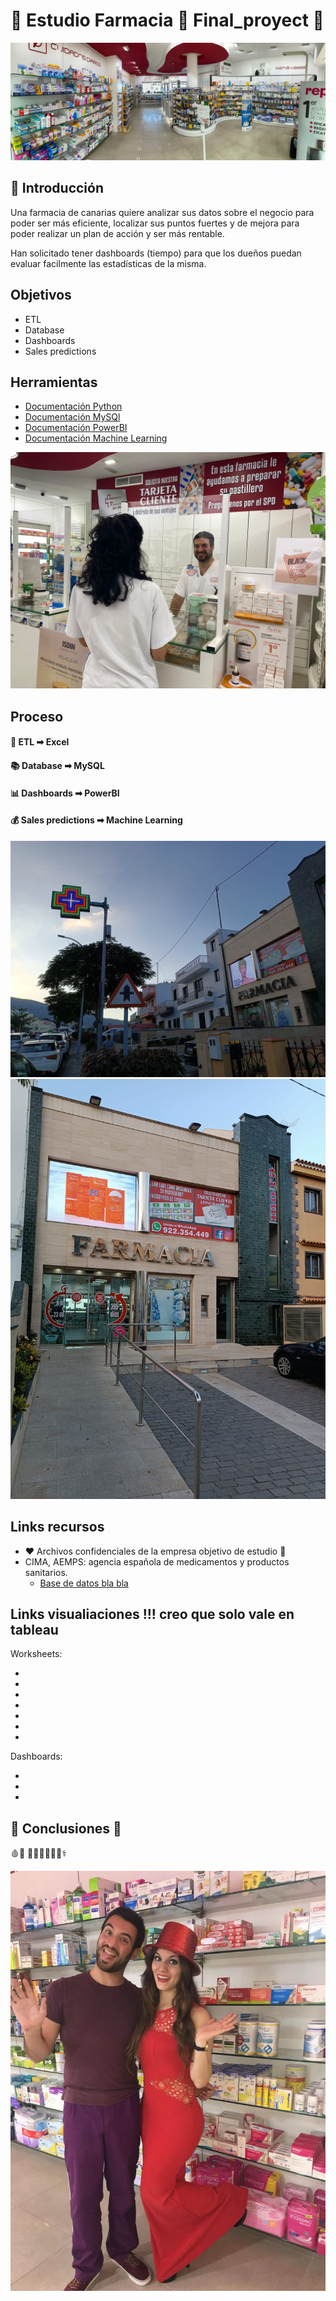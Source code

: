 # 🧪 Estudio Farmacia 💊 Final_proyect 🐍

![escaparate](images/escaparate.jpeg)

## 🥼 Introducción

Una farmacia de canarias quiere analizar sus datos sobre el negocio para poder ser más eficiente, localizar sus puntos fuertes y de mejora para poder realizar un plan de acción y ser más rentable.

Han solicitado tener dashboards (tiempo) para que los dueños puedan evaluar facilmente las estadísticas de la misma.

## Objetivos 

- ETL 
- Database
- Dashboards 
- Sales predictions

## Herramientas

- [Documentación Python](https://www.w3schools.com/python/default.asp)
- [Documentación MySQl](https://www.w3schools.com/mysql/default.asp)
- [Documentación PowerBI](https://learn.microsoft.com/es-es/training/paths/build-power-bi-visuals-reports/)
- [Documentación Machine Learning](https://scikit-learn.org/stable/)

![comprando](images/compra1.jpeg)

## Proceso

#### 🧹 ETL ➡ Excel



#### 📚 Database ➡ MySQL



#### 📊 Dashboards ➡ PowerBI



#### 💰 Sales predictions ➡ Machine Learning



![cruz](images/cruz.jpeg)
![farmacia](images/farmacia.jpeg)

## Links recursos

- ❤️ Archivos confidenciales de la empresa objetivo de estudio 💚
- CIMA, AEMPS: agencia española de medicamentos y productos sanitarios.
    - [Base de datos bla bla](https://cima.aemps.es/cima/publico/nomenclator.html) 

## Links visualiaciones !!! creo que solo vale en tableau

Worksheets:

-
-
-
-
-
-
-

Dashboards:

-
-
-

## 🥼 Conclusiones 💊
🩸💉
👨‍⚕👩‍⚕🧑‍⚕⚕



![vestido](images/farmafestivo.jpeg)